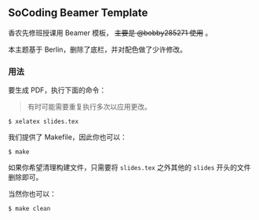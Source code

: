 ## SoCoding Beamer Template

香农先修班授课用 Beamer 模板， ~~主要是 @bobby285271 使用~~ 。

本主题基于 Berlin，删除了底栏，并对配色做了少许修改。

### 用法

要生成 PDF，执行下面的命令：

> 有时可能需要重复执行多次以应用更改。

```
$ xelatex slides.tex
```

我们提供了 Makefile，因此你也可以：

```
$ make
```

如果你希望清理构建文件，只需要将 `slides.tex` 之外其他的 `slides` 开头的文件删除即可。

当然你也可以：

```
$ make clean
```
